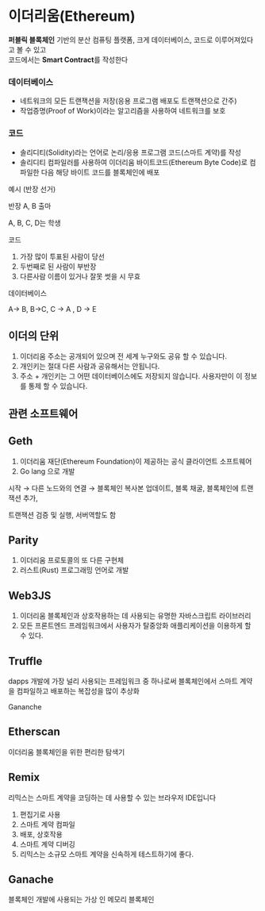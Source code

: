 # 이더리움(Ethereum)

**퍼블릭 블록체인** 기반의 분산 컴퓨팅 플랫폼, 크게 데이터베이스, 코드로 이루어져있다고 볼 수  있고<br> 코드에서는 **Smart Contract**를 작성한다

### 데이터베이스

- 네트워크의 모든 트랜잭션을 저장(응용 프로그램 배포도 트랜잭션으로 간주)
- 작업증명(Proof of Work)이라는 알고리즘을 사용하여 네트워크를 보호

### 코드

- 솔리디티(Solidity)라는 언어로 논리/응용 프로그램 코드(스마트 계약)를 작성
- 솔리디티 컴파일러를 사용하여 이더리움 바이트코드(Ethereum Byte Code)로 컴파일한 다음 해당 바이트 코드를 블록체인에 배포

예시 (반장 선거)

반장 A, B 출마

A, B, C, D는 학생

코드

1. 가장 많이 투표된 사람이 당선
2. 두번째로 된 사람이 부반장
3. 다른사람 이름이 있거나 잘못 썻을 시 무효

데이터베이스

A→ B, B→C, C → A , D → E

## 이더의 단위

1. 이더리움 주소는 공개되어 있으며 전 세계 누구와도 공유 할 수 있습니다.
2. 개인키는 절대 다른 사람과 공유해서는 안됩니다.
3. 주소 + 개인키는 그 어떤 데이터베이스에도 저장되지 않습니다. 사용자만이 이 정보를 통제 할 수 있습니다.

## 관련 소프트웨어

## Geth

1. 이더리움 재단(Ethereum Foundation)이 제공하는 공식 클라이언트 소프트웨어
2. Go lang 으로 개발

시작 → 다른 노드와의 연결 → 블록체인 복사본 업데이트, 블록 채굴, 블록체인에 트랜잭션 추가,

트랜잭션 검증 및 실행, 서버역할도 함

## Parity

1. 이더리움 프로토콜의 또 다른 구현체
2. 러스트(Rust) 프로그래밍 언어로 개발

## **Web3JS**

1. 이더리움 블록체인과 상호작용하는 데 사용되는 유명한 자바스크립트 라이브러리
2. 모든 프론트엔드 프레임워크에서 사용자가 탈중앙화 애플리케이션을 이용하게 할 수 있다.

## Truffle

dapps 개발에 가장 널리 사용되는 프레임워크 중 하나로써 블록체인에서 스마트 계약을 컴파일하고 배포하는 복잡성을 많이 추상화

Gananche

## **Etherscan**

이더리움 블록체인을 위한 편리한 탐색기

## Remix

리믹스는 스마트 계약을 코딩하는 데 사용할 수 있는 브라우저 IDE입니다

1. 편집기로 사용
2. 스마트 계약 컴파일
3. 배포, 상호작용
4. 스마트 계약 디버깅
5. 리믹스는 소규모 스마트 계약을 신속하게 테스트하기에 좋다.



## Ganache

블록체인 개발에 사용되는 가상 인 메모리 블록체인